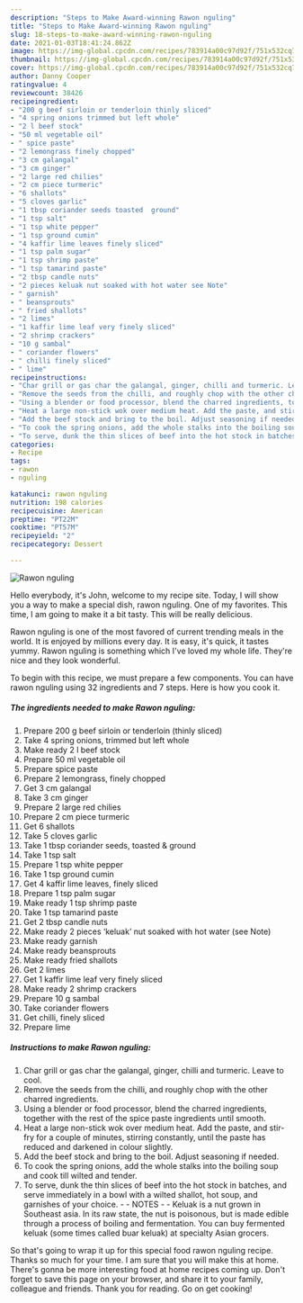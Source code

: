 ```yaml
---
description: "Steps to Make Award-winning Rawon nguling"
title: "Steps to Make Award-winning Rawon nguling"
slug: 18-steps-to-make-award-winning-rawon-nguling
date: 2021-01-03T18:41:24.862Z
image: https://img-global.cpcdn.com/recipes/783914a00c97d92f/751x532cq70/rawon-nguling-recipe-main-photo.jpg
thumbnail: https://img-global.cpcdn.com/recipes/783914a00c97d92f/751x532cq70/rawon-nguling-recipe-main-photo.jpg
cover: https://img-global.cpcdn.com/recipes/783914a00c97d92f/751x532cq70/rawon-nguling-recipe-main-photo.jpg
author: Danny Cooper
ratingvalue: 4
reviewcount: 38426
recipeingredient:
- "200 g beef sirloin or tenderloin thinly sliced"
- "4 spring onions trimmed but left whole"
- "2 l beef stock"
- "50 ml vegetable oil"
- " spice paste"
- "2 lemongrass finely chopped"
- "3 cm galangal"
- "3 cm ginger"
- "2 large red chilies"
- "2 cm piece turmeric"
- "6 shallots"
- "5 cloves garlic"
- "1 tbsp coriander seeds toasted  ground"
- "1 tsp salt"
- "1 tsp white pepper"
- "1 tsp ground cumin"
- "4 kaffir lime leaves finely sliced"
- "1 tsp palm sugar"
- "1 tsp shrimp paste"
- "1 tsp tamarind paste"
- "2 tbsp candle nuts"
- "2 pieces keluak nut soaked with hot water see Note"
- " garnish"
- " beansprouts"
- " fried shallots"
- "2 limes"
- "1 kaffir lime leaf very finely sliced"
- "2 shrimp crackers"
- "10 g sambal"
- " coriander flowers"
- " chilli finely sliced"
- " lime"
recipeinstructions:
- "Char grill or gas char the galangal, ginger, chilli and turmeric. Leave to cool."
- "Remove the seeds from the chilli, and roughly chop with the other charred ingredients."
- "Using a blender or food processor, blend the charred ingredients, together with the rest of the spice paste ingredients until smooth."
- "Heat a large non-stick wok over medium heat. Add the paste, and stir-fry for a couple of minutes, stirring constantly, until the paste has reduced and darkened in colour slightly."
- "Add the beef stock and bring to the boil. Adjust seasoning if needed."
- "To cook the spring onions, add the whole stalks into the boiling soup and cook till wilted and tender."
- "To serve, dunk the thin slices of beef into the hot stock in batches, and serve immediately in a bowl with a wilted shallot, hot soup, and garnishes of your choice.  NOTES  Keluak is a nut grown in Southeast asia. In its raw state, the nut is poisonous, but is made edible through a process of boiling and fermentation. You can buy fermented keluak (some times called buar keluak) at specialty Asian grocers."
categories:
- Recipe
tags:
- rawon
- nguling

katakunci: rawon nguling 
nutrition: 198 calories
recipecuisine: American
preptime: "PT22M"
cooktime: "PT57M"
recipeyield: "2"
recipecategory: Dessert

---
```



![Rawon nguling](https://img-global.cpcdn.com/recipes/783914a00c97d92f/751x532cq70/rawon-nguling-recipe-main-photo.jpg)

Hello everybody, it's John, welcome to my recipe site. Today, I will show you a way to make a special dish, rawon nguling. One of my favorites. This time, I am going to make it a bit tasty. This will be really delicious.



Rawon nguling is one of the most favored of current trending meals in the world. It is enjoyed by millions every day. It is easy, it's quick, it tastes yummy. Rawon nguling is something which I've loved my whole life. They're nice and they look wonderful.


To begin with this recipe, we must prepare a few components. You can have rawon nguling using 32 ingredients and 7 steps. Here is how you cook it.

<!--inarticleads1-->

##### The ingredients needed to make Rawon nguling:

1. Prepare 200 g beef sirloin or tenderloin (thinly sliced)
1. Take 4 spring onions, trimmed but left whole
1. Make ready 2 l beef stock
1. Prepare 50 ml vegetable oil
1. Prepare  spice paste
1. Prepare 2 lemongrass, finely chopped
1. Get 3 cm galangal
1. Take 3 cm ginger
1. Prepare 2 large red chilies
1. Prepare 2 cm piece turmeric
1. Get 6 shallots
1. Take 5 cloves garlic
1. Take 1 tbsp coriander seeds, toasted &amp; ground
1. Take 1 tsp salt
1. Prepare 1 tsp white pepper
1. Take 1 tsp ground cumin
1. Get 4 kaffir lime leaves, finely sliced
1. Prepare 1 tsp palm sugar
1. Make ready 1 tsp shrimp paste
1. Take 1 tsp tamarind paste
1. Get 2 tbsp candle nuts
1. Make ready 2 pieces ‘keluak’ nut soaked with hot water (see Note)
1. Make ready  garnish
1. Make ready  beansprouts
1. Make ready  fried shallots
1. Get 2 limes
1. Get 1 kaffir lime leaf very finely sliced
1. Make ready 2 shrimp crackers
1. Prepare 10 g sambal
1. Take  coriander flowers
1. Get  chilli, finely sliced
1. Prepare  lime




<!--inarticleads2-->

##### Instructions to make Rawon nguling:

1. Char grill or gas char the galangal, ginger, chilli and turmeric. Leave to cool.
1. Remove the seeds from the chilli, and roughly chop with the other charred ingredients.
1. Using a blender or food processor, blend the charred ingredients, together with the rest of the spice paste ingredients until smooth.
1. Heat a large non-stick wok over medium heat. Add the paste, and stir-fry for a couple of minutes, stirring constantly, until the paste has reduced and darkened in colour slightly.
1. Add the beef stock and bring to the boil. Adjust seasoning if needed.
1. To cook the spring onions, add the whole stalks into the boiling soup and cook till wilted and tender.
1. To serve, dunk the thin slices of beef into the hot stock in batches, and serve immediately in a bowl with a wilted shallot, hot soup, and garnishes of your choice. -  - NOTES -  - Keluak is a nut grown in Southeast asia. In its raw state, the nut is poisonous, but is made edible through a process of boiling and fermentation. You can buy fermented keluak (some times called buar keluak) at specialty Asian grocers.




So that's going to wrap it up for this special food rawon nguling recipe. Thanks so much for your time. I am sure that you will make this at home. There's gonna be more interesting food at home recipes coming up. Don't forget to save this page on your browser, and share it to your family, colleague and friends. Thank you for reading. Go on get cooking!
